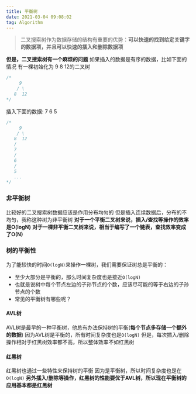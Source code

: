 ```yaml
---
title: 平衡树
date: 2021-03-04 09:08:02
tag: Algorithm
---
```


>二叉搜索树作为数据存储的结构有重要的优势：**可以快速的找到给定关键字的数据项，并且可以快速的插入和删除数据项**

**但是，二叉搜索树有一个麻烦的问题**
如果插入的数据是有序的数据，比如下面的情况
有一棵初始化为 9 8 12的二叉树
```js
/*
     9 
    / \ 
   8  12
*/
```
插入下面的数据: 7 6 5
```js
/*
     9 
    / \ 
   8  12
   /
   7
   /
   6
   /
   5
   ...
*/
```

### 非平衡树
比较好的二叉搜索树数据应该是作用分布均匀的
但是插入连续数据后，分布的不均匀，我称这种树为非平衡树
**对于一个平衡二叉树来说，插入/查找等操作的效率是O(logN)**
**对于一棵非平衡二叉树来说，相当于编写了一个链表，查找效率变成了O(N)**

### 树的平衡性
为了能较快的时间`O(logN)`来操作一棵树，我们需要保证树总是平衡的：
* 至少大部分是平衡的，那么时间复杂度也是接近`O(logN)`
* 也就是说树中每个节点左边的子孙节点的个数，应该尽可能的等于右边的子孙节点的个数
* 常见的平衡树有哪些呢？

#### AVL树
AVL树是最早的一种平衡树，他总有办法保持树的平衡(**每个节点多存储一个额外的数据**)
因为AVL树是平衡的，所有时间复杂度也是`O(logN)`
但是，每次插入/删除操作相对于红黑树效率都不高，所以整体效率不如红黑树

#### 红黑树
红黑树也通过一些特性来保持树的平衡
因为是平衡树，所以时间复杂度也是在`O(logN)`
**另外插入/删除等操作，红黑树的性能要优于AVL树，所以现在平衡树的应用基本都是红黑树**